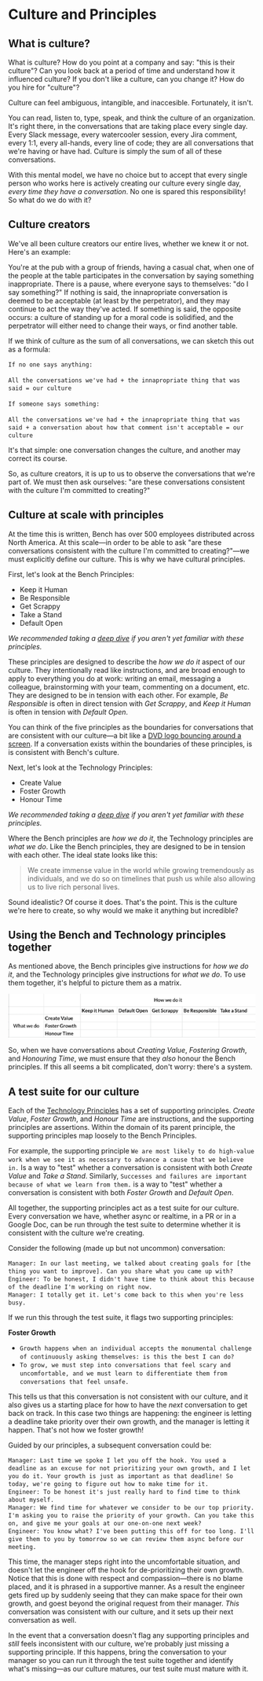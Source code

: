 # Culture and Principles

## What is culture?

What is culture? How do you point at a company and say: "this is their culture"? Can you look back at a period of time and understand how it influenced culture? If you don't like a culture, can you change it? How do you hire for "culture"?

Culture can feel ambiguous, intangible, and inaccesible. Fortunately, it isn't.

You can read, listen to, type, speak, and think the culture of an organization. It's right there, in the conversations that are taking place every single day. Every Slack message, every watercooler session, every Jira comment, every 1:1, every all-hands, every line of code; they are all conversations that we're having or have had. Culture is simply the sum of all of these conversations.

With this mental model, we have no choice but to accept that every single person who works here is actively creating our culture every single day, _every time they have a conversation_. No one is spared this responsibility! So what do we do with it?

## Culture creators

We've all been culture creators our entire lives, whether we knew it or not. Here's an example:

You're at the pub with a group of friends, having a casual chat, when one of the people at the table 
participates in the conversation by saying something inappropriate. 
There is a pause, where everyone says to themselves: "do I say something?"
If nothing is said, the innapropriate conversation is deemed to be acceptable (at least by the perpetrator), and they may continue to act the way they've acted.
If something is said, the opposite occurs: a culture of standing up for a moral code is solidified, and the perpetrator will either need to change their ways, or find another table.

If we think of culture as the sum of all conversations, we can sketch this out as a formula:

```
If no one says anything:

All the conversations we've had + the innapropriate thing that was said = our culture

If someone says something:

All the conversations we've had + the innapropriate thing that was said + a conversation about how that comment isn't acceptable = our culture
```

It's that simple: one conversation changes the culture, and another may correct its course.

So, as culture creators, it is up to us to observe the conversations that we're part of. We must then ask ourselves: "are these conversations consistent with the culture I'm committed to creating?"

## Culture at scale with principles

At the time this is written, Bench has over 500 employees distributed across North America. At this scale—in order to be able to ask "are these conversations consistent with the culture I'm committed to creating?"—we must explicitly define our culture. This is why we have cultural principles.

First, let's look at the Bench Principles:

- Keep it Human
- Be Responsible
- Get Scrappy
- Take a Stand
- Default Open

_We recommended taking a [deep dive](https://bench.co/go/culture/) if you aren't yet familiar with these principles._

These principles are designed to describe the _how we do it_ aspect of our culture. They intentionally read like instructions, and  are broad enough to apply to everything you do at work: writing an email, messaging a colleague, brainstorming with your team, commenting on a document, etc. They are designed to be in tension with each other. For example, _Be Responsible_ is often in direct tension with _Get Scrappy_, and _Keep it Human_ is often in tension with _Default Open_.

You can think of the five principles as the boundaries for conversations that are consistent with our culture—a bit like a [DVD logo bouncing around a screen](https://thumbs.gfycat.com/BackJitteryCuttlefish.webp). If a conversation exists within the boundaries of these principles, is is consistent with Bench's culture.

Next, let's look at the Technology Principles:

- Create Value
- Foster Growth
- Honour Time

_We recommended taking a [deep dive](technology-principles.md) if you aren't yet familiar with these principles._

Where the Bench principles are _how we do it_, the Technology principles are _what we do_. Like the Bench principles, they are designed to be in tension with each other. The ideal state looks like this:

>  We create immense value in the world while growing tremendously as individuals, and we do so on timelines that push us while also allowing us to live rich personal lives.

Sound idealistic? Of course it does. That's the point. This is the culture we're here to create, so why would we make it anything but incredible?

## Using the Bench and Technology principles together

As mentioned above, the Bench principles give instructions for _how we do it_, and the Technology principles give instructions for _what we do_. To use them together, it's helpful to picture them as a matrix.

![Image of principles matrix](images/principles-matrix.png)

So, when we have conversations about _Creating Value_, _Fostering Growth_, and _Honouring Time_, we must ensure that they _also_ honour the Bench principles. If this all seems a bit complicated, don't worry: there's a system.

## A test suite for our culture

Each of the [Technology Principles](technology-principles.md) has a set of supporting principles. _Create Value_, _Foster Growth_, and _Honour Time_ are instructions, and the supporting principles are assertions. Within the domain of its parent principle, the supporting principles map loosely to the Bench Principles.

For example, the supporting principle `We are most likely to do high-value work when we see it as necessary to advance a cause that we believe in.` Is a way to "test" whether a conversation is consistent with both _Create Value_ and _Take a Stand_. Similarly, `Successes and failures are important because of what we learn from them.` is a way to "test" whether a conversation is consistent with both _Foster Growth_ and _Default Open_.

All together, the supporting principles act as a test suite for our culture. Every conversation we have, whether async or realtime, in a PR or in a Google Doc, can be run through the test suite to determine whether it is consistent with the culture we're creating.

Consider the following (made up but not uncommon) conversation: 

```
Manager: In our last meeting, we talked about creating goals for [the thing you want to improve]. Can you share what you came up with?
Engineer: To be honest, I didn't have time to think about this because of the deadline I'm working on right now.
Manager: I totally get it. Let's come back to this when you're less busy.
```

If we run this through the test suite, it flags two supporting principles:

**Foster Growth**
- `Growth happens when an individual accepts the monumental challenge of continuously asking themselves: is this the best I can do?`
- `To grow, we must step into conversations that feel scary and uncomfortable, and we must learn to differentiate them from conversations that feel unsafe.`

This tells us that this conversation is not consistent with our culture, and it also gives us a starting place for how to have the _next_ conversation to get back on track. In this case two things are happening: the engineer is letting a deadline take priority over their own growth, and the manager is letting it happen. That's not how we foster growth!

Guided by our principles, a subsequent conversation could be:

```
Manager: Last time we spoke I let you off the hook. You used a deadline as an excuse for not prioritizing your own growth, and I let you do it. Your growth is just as important as that deadline! So today, we're going to figure out how to make time for it.
Engineer: To be honest it's just really hard to find time to think about myself.
Manager: We find time for whatever we consider to be our top priority. I'm asking you to raise the priority of your growth. Can you take this on, and give me your goals at our one-on-one next week?
Engineer: You know what? I've been putting this off for too long. I'll give them to you by tomorrow so we can review them async before our meeting.
```

This time, the manager steps right into the uncomfortable situation, and doesn't let the engineer off the hook for de-prioritizing their own growth. Notice that this is done with respect and compassion—there is no blame placed, and it is phrased in a supportive manner. As a result the engineer gets fired up by suddenly seeing that they can make space for their own growth, and goest beyond the original request from their manager. _This_ conversation was consistent with our culture, and it sets up their next conversation as well.

In the event that a conversation doesn't flag any supporting principles and _still_ feels inconsistent with our culture, we're probably just missing a supporting principle. If this happens, bring the conversation to your manager so you can run it through the test suite together and identify what's missing—as our culture matures, our test suite
 must mature with it.
